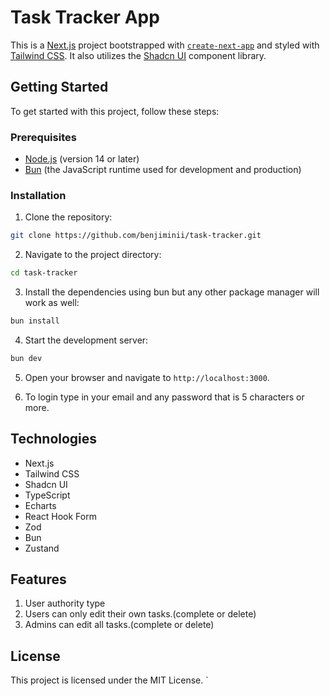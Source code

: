 # Task Tracker App

This is a [Next.js](https://nextjs.org/) project bootstrapped with [`create-next-app`](https://github.com/vercel/next.js/tree/canary/packages/create-next-app) and styled with [Tailwind CSS](https://tailwindcss.com/). It also utilizes the [Shadcn UI](https://ui.shadcn.com/) component library.

## Getting Started

To get started with this project, follow these steps:

### Prerequisites

- [Node.js](https://nodejs.org/en/) (version 14 or later)
- [Bun](https://bun.sh/) (the JavaScript runtime used for development and production)

### Installation

1. Clone the repository:

```bash
git clone https://github.com/benjiminii/task-tracker.git
```

2. Navigate to the project directory:

```bash
cd task-tracker
```

3. Install the dependencies using bun but any other package manager will work as well:

```bash
bun install
```

4. Start the development server:

```bash
bun dev
```

5. Open your browser and navigate to `http://localhost:3000`.

6. To login type in your email and any password that is 5 characters or more.

## Technologies

- Next.js
- Tailwind CSS
- Shadcn UI
- TypeScript
- Echarts
- React Hook Form
- Zod
- Bun
- Zustand

## Features

1. User authority type
2. Users can only edit their own tasks.(complete or delete)
3. Admins can edit all tasks.(complete or delete)

## License

This project is licensed under the MIT License.
`
